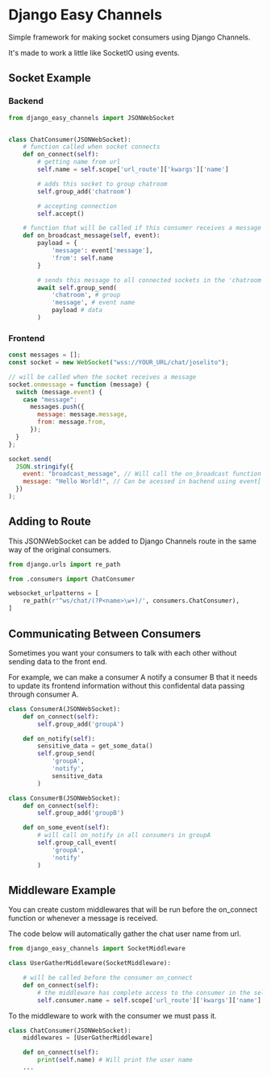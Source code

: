 # Django Easy Channels

Simple framework for making socket consumers using Django Channels.

It's made to work a little like SocketIO using events.

## Socket Example

### Backend

```python
from django_easy_channels import JSONWebSocket


class ChatConsumer(JSONWebSocket):
    # function called when socket connects
    def on_connect(self):
        # getting name from url
        self.name = self.scope['url_route']['kwargs']['name']

        # adds this socket to group chatroom
        self.group_add('chatroom')

        # accepting connection
        self.accept()

    # function that will be called if this consumer receives a message with the event broadcast_message
    def on_broadcast_message(self, event):
        payload = {
            'message': event['message'],
            'from': self.name
        }

        # sends this message to all connected sockets in the 'chatroom' group (not consumers)
        await self.group_send(
            'chatroom', # group
            'message', # event name
            payload # data
        )
```

### Frontend

```js
const messages = [];
const socket = new WebSocket("wss://YOUR_URL/chat/joselito");

// will be called when the socket receives a message
socket.onmessage = function (message) {
  switch (message.event) {
    case "message":
      messages.push({
        message: message.message,
        from: message.from,
      });
  }
};

socket.send(
  JSON.stringify({
    event: "broadcast_message", // Will call the on_broadcast function in the server
    message: "Hello World!", // Can be acessed in bachend using event['message']
  })
);
```

## Adding to Route

This JSONWebSocket can be added to Django Channels route in the same way of the original consumers.

```python
from django.urls import re_path

from .consumers import ChatConsumer

websocket_urlpatterns = [
    re_path(r'^ws/chat/(?P<name>\w+)/', consumers.ChatConsumer),
]

```

## Communicating Between Consumers

Sometimes you want your consumers to talk with each other without sending data to the front end.

For example, we can make a consumer A notify a consumer B that it needs to update its frontend information without this confidental data passing through consumer A.

```python
class ConsumerA(JSONWebSocket):
    def on_connect(self):
        self.group_add('groupA')

    def on_notify(self):
        sensitive_data = get_some_data()
        self.group_send(
            'groupA',
            'notify',
            sensitive_data
        )

class ConsumerB(JSONWebSocket):
    def on_connect(self):
        self.group_add('groupB')

    def on_some_event(self):
        # will call on_notify in all consumers in groupA
        self.group_call_event(
            'groupA',
            'notify'
        )
```

## Middleware Example

You can create custom middlewares that will be run before the on_connect function or whenever a message is received.

The code below will automatically gather the chat user name from url.

```python
from django_easy_channels import SocketMiddleware

class UserGatherMiddleware(SocketMiddleware):

    # will be called before the consumer on_connect
    def on_connect(self):
        # the middleware has complete access to the consumer in the self.consumer attribute
        self.consumer.name = self.scope['url_route']['kwargs']['name']
```

To the middleware to work with the consumer we must pass it.

```python
class ChatConsumer(JSONWebSocket):
    middlewares = [UserGatherMiddleware]

    def on_connect(self):
        print(self.name) # Will print the user name
    ...
```
